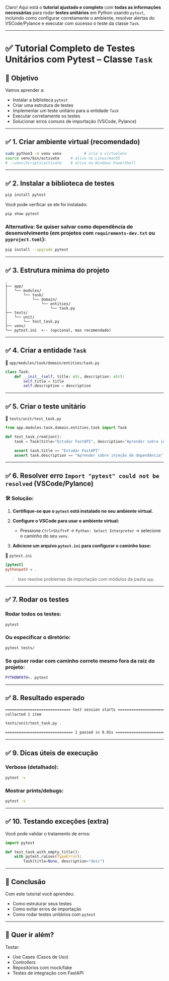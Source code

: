 Claro! Aqui está o **tutorial ajustado e completo** com **todas as informações necessárias** para rodar **testes unitários** em Python usando `pytest`, incluindo como configurar corretamente o ambiente, resolver alertas do VSCode/Pylance e executar com sucesso o teste da classe `Task`.

---

# ✅ Tutorial Completo de Testes Unitários com Pytest – Classe `Task`

## 📌 Objetivo

Vamos aprender a:

-   Instalar a biblioteca `pytest`
-   Criar uma estrutura de testes
-   Implementar um teste unitário para a entidade `Task`
-   Executar corretamente os testes
-   Solucionar erros comuns de importação (VSCode, Pylance)

---

## ✅ 1. Criar ambiente virtual (recomendado)

```bash
sudo python3 -m venv venv          # cria o virtualenv
source venv/bin/activate     # ativa no Linux/macOS
# .\venv\Scripts\activate    # ativa no Windows PowerShell
```

---

## ✅ 2. Instalar a biblioteca de testes

```bash
pip install pytest
```

Você pode verificar se ele foi instalado:

```bash
pip show pytest
```

### Alternativa: Se quiser salvar como dependência de desenvolvimento (em projetos com `requirements-dev.txt` ou `pyproject.toml`):

```bash
pip install --upgrade pytest
```

---

## ✅ 3. Estrutura mínima do projeto

```
.
├── app/
│   └── modules/
│       └── task/
│           └── domain/
│               └── entities/
│                   └── task.py
├── tests/
│   └── unit/
│       └── test_task.py
├── venv/
└── pytest.ini  <-- (opcional, mas recomendado)
```

---

## ✅ 4. Criar a entidade `Task`

📄 `app/modules/task/domain/entities/task.py`

```python
class Task:
    def __init__(self, title: str, description: str):
        self.title = title
        self.description = description
```

---

## ✅ 5. Criar o teste unitário

📄 `tests/unit/test_task.py`

```python
from app.modules.task.domain.entities.task import Task

def test_task_creation():
    task = Task(title="Estudar FastAPI", description="Aprender sobre injeção de dependência")

    assert task.title == "Estudar FastAPI"
    assert task.description == "Aprender sobre injeção de dependência"
```

---

## ✅ 6. Resolver erro `Import "pytest" could not be resolved` (VSCode/Pylance)

### 🛠️ Solução:

1. **Certifique-se que o `pytest` está instalado no seu ambiente virtual.**

2. **Configure o VSCode para usar o ambiente virtual:**

    - Pressione `Ctrl+Shift+P` → `Python: Select Interpreter` → selecione o caminho do seu `venv`.

3. **Adicione um arquivo `pytest.ini` para configurar o caminho base:**

📄 `pytest.ini`

```ini
[pytest]
pythonpath = .
```

> Isso resolve problemas de importação com módulos da pasta `app`.

---

## ✅ 7. Rodar os testes

### Rodar todos os testes:

```bash
pytest
```

### Ou especificar o diretório:

```bash
pytest tests/
```

### Se quiser rodar com caminho correto mesmo fora da raiz do projeto:

```bash
PYTHONPATH=. pytest
```

---

## ✅ 8. Resultado esperado

```bash
============================= test session starts =============================
collected 1 item

tests/unit/test_task.py .                                              [100%]

============================== 1 passed in 0.01s =============================
```

---

## ✅ 9. Dicas úteis de execução

### Verbose (detalhado):

```bash
pytest -v
```

### Mostrar prints/debugs:

```bash
pytest -s
```

---

## ✅ 10. Testando exceções (extra)

Você pode validar o tratamento de erros:

```python
import pytest

def test_task_with_empty_title():
    with pytest.raises(TypeError):
        Task(title=None, description="desc")
```

---

## 🧪 Conclusão

Com este tutorial você aprendeu:

-   Como estruturar seus testes
-   Como evitar erros de importação
-   Como rodar testes unitários com `pytest`

---

## 🚀 Quer ir além?

Testar:

-   Use Cases (Casos de Uso)
-   Controllers
-   Repositórios com mock/fake
-   Testes de integração com FastAPI
